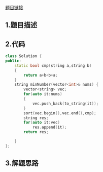 

[题目链接](https://leetcode-cn.com/problems/ba-shu-zu-pai-cheng-zui-xiao-de-shu-lcof/)

## 1.题目描述



## 2.代码

```cpp
class Solution {
public:
    static bool cmp(string a,string b)
    {
        return a+b<b+a;
    }
    string minNumber(vector<int>& nums) {
        vector<string> vec;
        for(auto it:nums)
        {
            vec.push_back(to_string(it));
        }
        sort(vec.begin(),vec.end(),cmp);
        string res;
        for(auto it:vec)
            res.append(it);
        return res;

    }
};
```



## 3.解题思路

